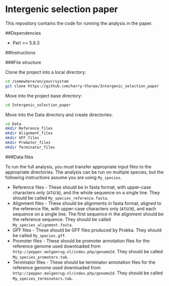 # Intergenic selection paper

This repository contains the code for running the analysis in the paper.

##Dependencies

* Perl >= 5.8.3

##Instructions

###File structure

Clone the project into a local directory:

```bash
cd /somewhere/on/your/system
git clone https://github.com/harry-thorpe/Intergenic_selection_paper
```

Move into the project base directory:

```bash
cd Intergenic_selection_paper
```

Move into the Data directory and create directories:

```bash
cd Data
mkdir Reference_files
mkdir Alignment_files
mkdir GFF_files
mkdir Promoter_files
mkdir Terminator_files
```

###Data files

To run the full analysis, you must transfer appropriate input files to the appropriate directories. The analysis can be run on multiple species, but the following instructions assume you are using `My_species`.

* Reference files - These should be in fasta format, with upper-case characters only (`ATGCN`), and the whole sequence on a single line. They should be called `My_species_reference.fasta`.
* Alignment files - These should be alignments in fasta format, aligned to the reference file, with upper-case characters only (`ATGCN`), and each sequence on a single line. The first sequence in the alignment should be the reference sequence. They should be called `My_species_alignment.fasta`.
* GFF files - These should be GFF files produced by Prokka. They should be called `My_species.gff`.
* Promoter files - These should be promoter annotation files for the reference genome used downloaded from `http://pepper.molgenrug.nl/index.php/genome2d`. They should be called `My_species_promoters.tab`.
* Terminator files - These should be terminator annotation files for the reference genome used downloaded from `http://pepper.molgenrug.nl/index.php/genome2d`. They should be called `My_species_terminators.tab`.

